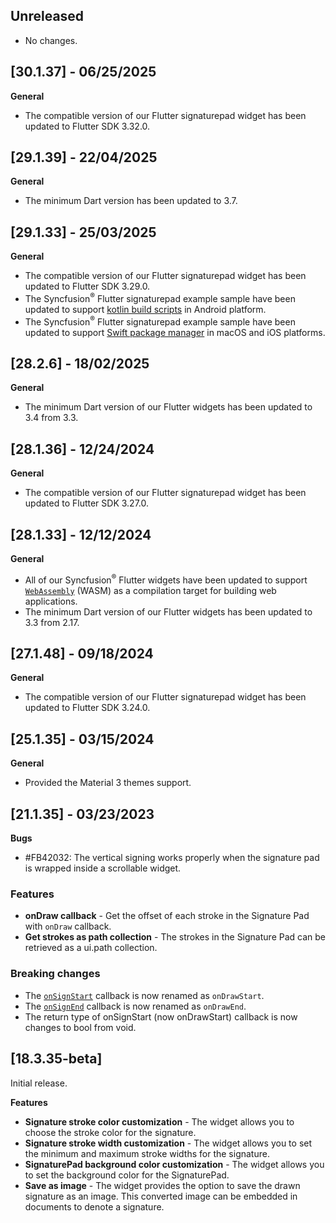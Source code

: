 ## Unreleased

* No changes.

## [30.1.37] - 06/25/2025

**General**

*  The compatible version of our Flutter signaturepad widget has been updated to Flutter SDK 3.32.0.

## [29.1.39] - 22/04/2025

**General**

*  The minimum Dart version has been updated to 3.7.

## [29.1.33] - 25/03/2025

**General**

*  The compatible version of our Flutter signaturepad widget has been updated to Flutter SDK 3.29.0.
*  The Syncfusion<sup>&reg;</sup> Flutter signaturepad example sample have been updated to support [kotlin build scripts](https://docs.flutter.dev/release/breaking-changes/flutter-gradle-plugin-apply) in Android platform.
*  The Syncfusion<sup>&reg;</sup> Flutter signaturepad example sample have been updated to support [Swift package manager](https://docs.flutter.dev/packages-and-plugins/swift-package-manager/for-app-developers) in macOS and iOS platforms.

## [28.2.6] - 18/02/2025

**General**

* The minimum Dart version of our Flutter widgets has been updated to 3.4 from 3.3.

## [28.1.36] - 12/24/2024

**General**

* The compatible version of our Flutter signaturepad widget has been updated to Flutter SDK 3.27.0.

## [28.1.33] - 12/12/2024

**General**

* All of our Syncfusion<sup>&reg;</sup> Flutter widgets have been updated to support [`WebAssembly`](https://docs.flutter.dev/platform-integration/web/wasm) (WASM) as a compilation target for building web applications.
* The minimum Dart version of our Flutter widgets has been updated to 3.3 from 2.17.

## [27.1.48] - 09/18/2024

**General**

* The compatible version of our Flutter signaturepad widget has been updated to Flutter SDK 3.24.0.

## [25.1.35] - 03/15/2024

**General**

* Provided th​e Material 3 themes support.

## [21.1.35] - 03/23/2023

**Bugs**

* #FB42032: The vertical signing works properly when the signature pad is wrapped inside a scrollable widget.

### Features

* **onDraw callback** - Get the offset of each stroke in the Signature Pad with `onDraw` callback.
* **Get strokes as path collection** - The strokes in the Signature Pad can be retrieved as a ui.path collection.

### Breaking changes

* The [`onSignStart`](https://pub.dev/documentation/syncfusion_flutter_signaturepad/latest/signaturepad/SfSignaturePad/onSignStart.html) callback is now renamed as `onDrawStart`.
* The [`onSignEnd`](https://pub.dev/documentation/syncfusion_flutter_signaturepad/latest/signaturepad/SfSignaturePad/onSignEnd.html) callback is now renamed as `onDrawEnd`.
* The return type of onSignStart (now onDrawStart) callback is now changes to bool from void.

## [18.3.35-beta]

Initial release.

**Features**

* **Signature stroke color customization** - The widget allows you to choose the stroke color for the signature.
* **Signature stroke width customization** - The widget allows you to set the minimum and maximum stroke widths for the signature.
* **SignaturePad background color customization** - The widget allows you to set the background color for the SignaturePad.
* **Save as image** - The widget provides the option to save the drawn signature as an image. This converted image can be embedded in documents to denote a signature.
